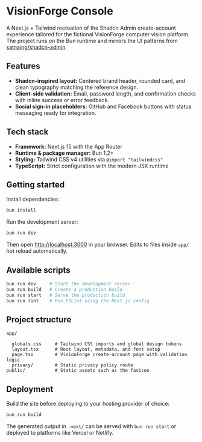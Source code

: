 # VisionForge Console


A Next.js + Tailwind recreation of the Shadcn Admin create-account experience tailored for the fictional VisionForge computer vision platform. The project runs on the Bun runtime and mirrors the UI patterns from [satnaing/shadcn-admin](https://github.com/satnaing/shadcn-admin).

## Features

- **Shadcn-inspired layout:** Centered brand header, rounded card, and clean typography matching the reference design.
- **Client-side validation:** Email, password length, and confirmation checks with inline success or error feedback.
- **Social sign-in placeholders:** GitHub and Facebook buttons with status messaging ready for integration.

## Tech stack

- **Framework:** Next.js 15 with the App Router
- **Runtime & package manager:** Bun 1.2+
- **Styling:** Tailwind CSS v4 utilities via `@import "tailwindcss"`
- **TypeScript:** Strict configuration with the modern JSX runtime

## Getting started

Install dependencies:


```bash
bun install
```


Run the development server:


```bash
bun run dev
```


Then open [http://localhost:3000](http://localhost:3000) in your browser. Edits to files inside `app/` hot reload automatically.


## Available scripts

```bash
bun run dev     # Start the development server
bun run build   # Create a production build
bun run start   # Serve the production build
bun run lint    # Run ESLint using the Next.js config
```

## Project structure

```
app/

  globals.css     # Tailwind CSS imports and global design tokens
  layout.tsx      # Root layout, metadata, and font setup
  page.tsx        # VisionForge create-account page with validation logic
  privacy/        # Static privacy policy route
public/           # Static assets such as the favicon

```

## Deployment

Build the site before deploying to your hosting provider of choice:

```bash
bun run build
```


The generated output in `.next/` can be served with `bun run start` or deployed to platforms like Vercel or Netlify.

